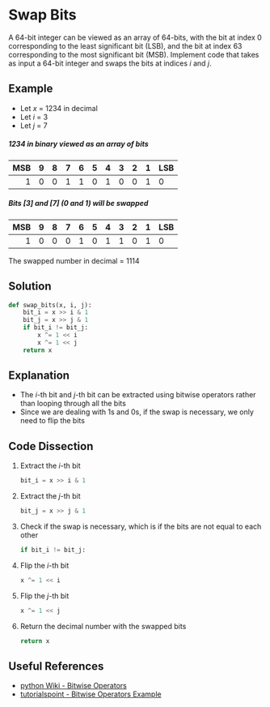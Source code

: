 # Swap Bits
A 64-bit integer can be viewed as an array of 64-bits, with the bit at index 0 corresponding to the least significant bit (LSB), and the bit at index 63 corresponding to the most significant bit (MSB). Implement code that takes as input a 64-bit integer and swaps the bits at indices _i_ and _j_.  
  
## Example
* Let _x_ = 1234 in decimal  
* Let _i_ = 3  
* Let _j_ = 7  
  
##### 1234 in binary viewed as an array of bits
|MSB | 9 | 8 | 7 | 6 | 5 | 4 | 3 | 2 | 1 |LSB|
|---:|---|---|---|---|---|---|---|---|---|---|
|  1 | 0 | 0 | 1 | 1 | 0 | 1 | 0 | 0 | 1 | 0 |
  
##### Bits [3] and [7] (0 and 1) will be swapped
|MSB | 9 | 8 | 7 | 6 | 5 | 4 | 3 | 2 | 1 |LSB|
|---:|---|---|---|---|---|---|---|---|---|---|
|  1 | 0 | 0 | 0 | 1 | 0 | 1 | 1 | 0 | 1 | 0 |
  
The swapped number in decimal = 1114  
  
## Solution
```python
def swap_bits(x, i, j):
    bit_i = x >> i & 1
    bit_j = x >> j & 1
    if bit_i != bit_j:
        x ^= 1 << i
        x ^= 1 << j
    return x
```
  
## Explanation
* The _i_-th bit and _j_-th bit can be extracted using bitwise operators rather than looping through all the bits  
* Since we are dealing with 1s and 0s, if the swap is necessary, we only need to flip the bits  
  
## Code Dissection
1. Extract the _i_-th bit  
    ```python
    bit_i = x >> i & 1
    ```
2. Extract the _j_-th bit  
    ```python
    bit_j = x >> j & 1
    ```
3. Check if the swap is necessary, which is if the bits are not equal to each other  
    ```python
    if bit_i != bit_j:
    ```
4. Flip the _i_-th bit  
    ```python
    x ^= 1 << i
    ```
4. Flip the _j_-th bit  
    ```python
    x ^= 1 << j
    ```
5. Return the decimal number with the swapped bits  
    ```python
    return x
    ```
  
## Useful References
* [python Wiki - Bitwise Operators](https://wiki.python.org/moin/BitwiseOperators)  
* [tutorialspoint - Bitwise Operators Example](https://www.tutorialspoint.com/python/bitwise_operators_example.htm)